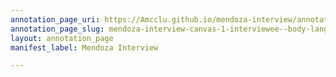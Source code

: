 ```yaml
---
annotation_page_uri: https://Amcclu.github.io/mendoza-interview/annotations/mendoza-interview-canvas-1-interviewee--body-language--smiling---reminiscing--relating-firsthand-experience--contextualizing.json
annotation_page_slug: mendoza-interview-canvas-1-interviewee--body-language--smiling---reminiscing--relating-firsthand-experience--contextualizing
layout: annotation_page
manifest_label: Mendoza Interview

---
```

